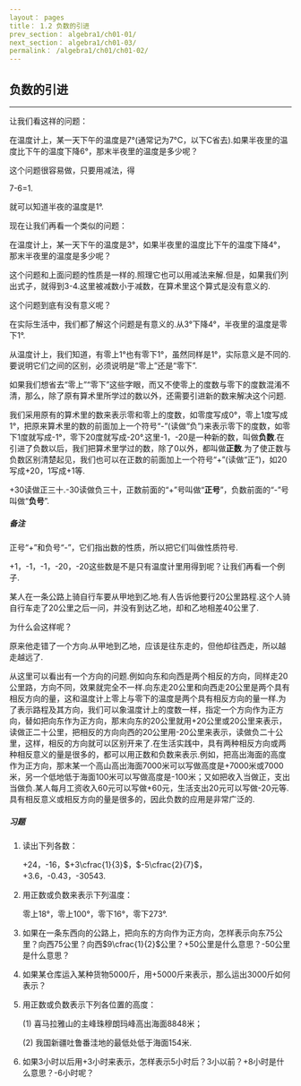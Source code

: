 ```yaml
---
layout： pages
title： 1.2 负数的引进
prev_section： algebra1/ch01-01/
next_section： algebra1/ch01-03/
permalink： /algebra1/ch01/ch01-02/
---
```


负数的引进
----------

----

让我们看这祥的问题：

在温度计上，某一天下午的温度是7°(通常记为7°C，以下C省去).如果半夜里的温度比下午的温度下降6°，那末半夜里的温度是多少呢？

这个问题很容易做，只要用减法，得

7-6=1.

就可以知道半夜的温度是1°.

现在让我们再看一个类似的问题：

在温度计上，某一天下午的温度是3°，如果半夜里的温度比下午的温度下降4°，那末半夜里的温度是多少呢？

这个问题和上面问题的性质是一样的.照理它也可以用减法来解.但是，如果我们列出式子，就得到3-4.这里被减数小于减数，在算术里这个算式是没有意义的.

这个问题到底有没有意义呢？

在实际生活中，我们都了解这个问题是有意义的.从3°下降4°，半夜里的温度是零下1°.

从温度计上，我们知道，有零上1°也有零下1°，虽然同样是1°，实际意义是不同的.要说明它们之间的区别，必须说明是“零上”还是“零下”.

如果我们想省去“零上”“零下”这些字眼，而又不使零上的度数与零下的度数混淆不清，那么，除了原有算术里所学过的数以外，还需要引进新的数来解决这个问题.

我们采用原有的算术里的数来表示零和零上的度数，如零度写成0°，零上1度写成1°，把原来算术里的数的前面加上一个符号“-”(读做“负”)来表示零下的度数，如零下1度就写成-1°，零下20度就写成-20°.这里-1，-20是一种新的数，叫做**负数**.在引进了负数以后，我们把算术里学过的数，除了0以外，都叫做**正数**.为了使正数与负数区别清楚起见，我们也可以在正数的前面加上一个符号“+”(读做“正”)，如20写成+20，1写成+1等.

+30读做正三十.-30读做负三十，正数前面的“+”号叫做“**正号**”，负数前面的“-”号叫做“**负号**”.

<div class="note warning">
<h5>备注</h5>
<p>正号“+”和负号“-”，它们指出数的性质，所以把它们叫做性质符号.</p>
</div>

+1，-1，-1，-20，-20这些数是不是只有温度计里用得到呢？让我们再看一个例子.

某人在一条公路上骑自行车要从甲地到乙地.有人告诉他要行20公里路程.这个人骑自行车走了20公里之后一问，并没有到达乙地，却和乙地相差40公里了.

为什么会这样呢？

原来他走错了一个方向.从甲地到乙地，应该是往东走的，但他却往西走，所以越走越远了.

从这里可以看出有一个方向的问题.例如向东和向西是两个相反的方向，同样走20公里路，方向不同，效果就完全不一样.向东走20公里和向西走20公里是两个具有相反方向的量，这和温度计上零上与零下的温度是两个具有相反方向的量一样.为了表示路程及其方向，我们可以象温度计上的度数一样，指定一个方向作为正方向，替如把向东作为正方向，那末向东的20公里就用+20公里或20公里来表示，读做正二十公里，把相反的方向向西的20公里用-20公里来表示，读做负二十公里，这样，相反的方向就可以区别开来了.在生活实践中，具有两种相反方向或两种相反意义的量是很多的，都可以用正数和负数来表示.例如，把高出海面的高度作为正方向，那末某一个高山高出海面7000米可以写做高度是+7000米或7000米，另一个低地低于海面100米可以写做高度是-100米；又如把收入当做正，支出当做负.某人每月工资收入60元可以写做+60元，生活支出20元可以写做-20元等.具有相反意义或相反方向的量是很多的，因此负数的应用是非常广泛的.

<div class="note">
<h5>习题</h5>
</div>

1.  读出下列各数：

    +24，-16，$+3\cfrac{1}{3}$，$-5\cfrac{2}{7}$，
    +3.6，-0.43，-30543.

2.  用正数或负数来表示下列温度：

    零上18°，零上100°，零下16°，零下273°.

3.  如果在一条东西向的公路上，把向东的方向作为正方向，怎样表示向东75公里？向西75公里？向西$9\cfrac{1}{2}$公里？+50公里是什么意思？-50公里是什么意思？

4.  如果某仓库运入某种货物5000斤，用+5000斤来表示，那么运出3000斤如何表示？

5.  用正数或负数表示下列各位置的高度：

    (1)  喜马拉雅山的主峰珠穆朗玛峰高出海面8848米；

    (2)  我国新疆吐鲁番洼地的最低处低于海面154米.

6.  如果3小时以后用+3小时来表示，怎样表示5小时后？3小以前？+8小时是什么意思？-6小时呢？



